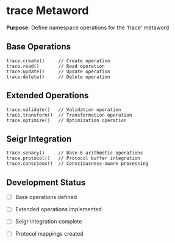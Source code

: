 # trace Metaword

**Purpose**: Define namespace operations for the 'trace' metaword

## Base Operations

```hyphos
trace.create()     // Create operation
trace.read()       // Read operation  
trace.update()     // Update operation
trace.delete()     // Delete operation
```

## Extended Operations

```hyphos
trace.validate()   // Validation operation
trace.transform()  // Transformation operation
trace.optimize()   // Optimization operation
```

## Seigr Integration

```hyphos
trace.senary()     // Base-6 arithmetic operations
trace.protocol()   // Protocol buffer integration
trace.conscious()  // Consciousness-aware processing
```

## Development Status

- [ ] Base operations defined
- [ ] Extended operations implemented  
- [ ] Seigr integration complete
- [ ] Protocol mappings created

